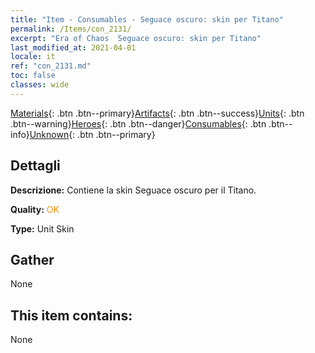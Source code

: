 ```yaml
---
title: "Item - Consumables - Seguace oscuro: skin per Titano"
permalink: /Items/con_2131/
excerpt: "Era of Chaos  Seguace oscuro: skin per Titano"
last_modified_at: 2021-04-01
locale: it
ref: "con_2131.md"
toc: false
classes: wide
---
```

 [Materials](/it/Items/){: .btn .btn--primary}[Artifacts](/it/Items/Artifacts/){: .btn .btn--success}[Units](/it/Items/Units/){: .btn .btn--warning}[Heroes](/it/Items/Heroes/){: .btn .btn--danger}[Consumables](/it/Items/Consumables/){: .btn .btn--info}[Unknown](/it/Items/Unknown/){: .btn .btn--primary}

## Dettagli
 **Descrizione:** Contiene la skin Seguace oscuro per il Titano.

 **Quality:** <span style="color: #FF8C00">OK</span>

 **Type:** Unit Skin

## Gather

  None

## This item contains:

  None

